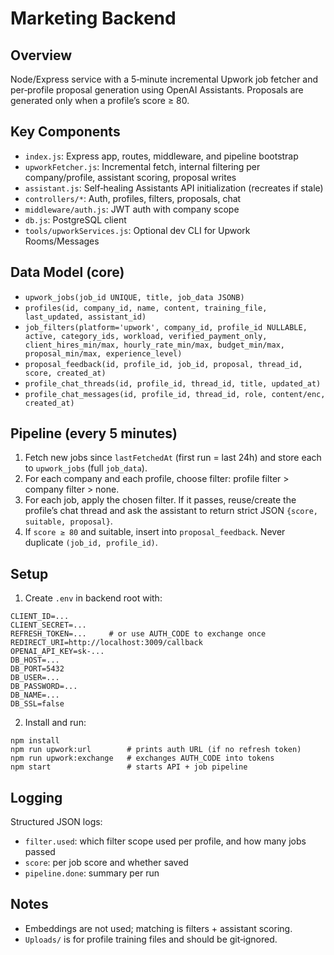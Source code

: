 # Marketing Backend

## Overview

Node/Express service with a 5‑minute incremental Upwork job fetcher and per‑profile proposal generation using OpenAI Assistants. Proposals are generated only when a profile’s score ≥ 80.

## Key Components

- `index.js`: Express app, routes, middleware, and pipeline bootstrap
- `upworkFetcher.js`: Incremental fetch, internal filtering per company/profile, assistant scoring, proposal writes
- `assistant.js`: Self‑healing Assistants API initialization (recreates if stale)
- `controllers/*`: Auth, profiles, filters, proposals, chat
- `middleware/auth.js`: JWT auth with company scope
- `db.js`: PostgreSQL client
- `tools/upworkServices.js`: Optional dev CLI for Upwork Rooms/Messages

## Data Model (core)

- `upwork_jobs(job_id UNIQUE, title, job_data JSONB)`
- `profiles(id, company_id, name, content, training_file, last_updated, assistant_id)`
- `job_filters(platform='upwork', company_id, profile_id NULLABLE, active, category_ids, workload, verified_payment_only, client_hires_min/max, hourly_rate_min/max, budget_min/max, proposal_min/max, experience_level)`
- `proposal_feedback(id, profile_id, job_id, proposal, thread_id, score, created_at)`
- `profile_chat_threads(id, profile_id, thread_id, title, updated_at)`
- `profile_chat_messages(id, profile_id, thread_id, role, content/enc, created_at)`

## Pipeline (every 5 minutes)

1) Fetch new jobs since `lastFetchedAt` (first run = last 24h) and store each to `upwork_jobs` (full `job_data`).
2) For each company and each profile, choose filter: profile filter > company filter > none.
3) For each job, apply the chosen filter. If it passes, reuse/create the profile’s chat thread and ask the assistant to return strict JSON `{score, suitable, proposal}`.
4) If `score ≥ 80` and suitable, insert into `proposal_feedback`. Never duplicate `(job_id, profile_id)`.

## Setup

1) Create `.env` in backend root with:

```
CLIENT_ID=...
CLIENT_SECRET=...
REFRESH_TOKEN=...     # or use AUTH_CODE to exchange once
REDIRECT_URI=http://localhost:3009/callback
OPENAI_API_KEY=sk-...
DB_HOST=...
DB_PORT=5432
DB_USER=...
DB_PASSWORD=...
DB_NAME=...
DB_SSL=false
```

2) Install and run:

```
npm install
npm run upwork:url        # prints auth URL (if no refresh token)
npm run upwork:exchange   # exchanges AUTH_CODE into tokens
npm start                 # starts API + job pipeline
```

## Logging

Structured JSON logs:

- `filter.used`: which filter scope used per profile, and how many jobs passed
- `score`: per job score and whether saved
- `pipeline.done`: summary per run

## Notes

- Embeddings are not used; matching is filters + assistant scoring.
- `Uploads/` is for profile training files and should be git‑ignored.


